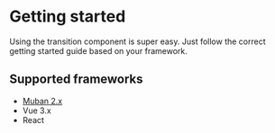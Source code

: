 # Getting started

Using the transition component is super easy. Just follow the correct getting started guide based on your framework.

## Supported frameworks
- [Muban 2.x](/guide/muban/) 
- Vue 3.x <Badge type="warning" text="TODO"/>
- React <Badge type="warning" text="TODO"/>
